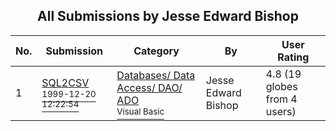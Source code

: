 ﻿<div align="center">

## All Submissions by Jesse Edward Bishop

</div>

No.  | Submission | Category | By   | User Rating
---- | ---------- | -------- | ---- | -----------
1 | [SQL2CSV<br /><sup>1999-12-20 12:22:54</sup>](https://github.com/Planet-Source-Code/jesse-edward-bishop-sql2csv__1-5013) | [Databases/ Data Access/ DAO/ ADO<br /><sup>Visual Basic</sup>](../ByCategory/databases-data-access-dao-ado__1-6.md) | Jesse Edward Bishop | 4.8 (19 globes from 4 users)
